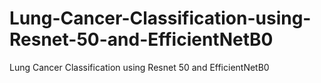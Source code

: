 # Lung-Cancer-Classification-using-Resnet-50-and-EfficientNetB0
Lung Cancer Classification using Resnet 50 and EfficientNetB0
